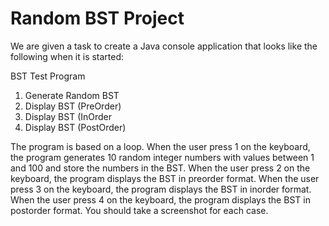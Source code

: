 # Random BST Project

We are given a task to create a Java console application that looks like the following when it is started:

BST Test Program
1. Generate Random BST
2. Display BST (PreOrder)
3. Display BST (InOrder
4. Display BST (PostOrder)

The program is based on a loop. When the user press 1 on the keyboard, the program generates 10 random integer numbers with values between 1 and 100 and store the numbers in the BST.
When the user press 2 on the keyboard, the program displays the BST in preorder format. When the user press 3 on the keyboard, the program displays the BST in inorder format. When the user press 4 on the keyboard, the program displays the BST in postorder format. You should take a screenshot for each case.
